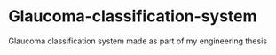# Glaucoma-classification-system
Glaucoma classification system made as part of my engineering thesis
